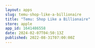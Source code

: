 ```yaml
---
layout: apps
slug: temu-shop-like-a-billionaire
title: "Temu: Shop Like a Billionaire"
store: apple
app_id: 1641486558
date: 2024-02-07T04:50:13Z
published: 2022-08-31T07:00:00Z
---
```

